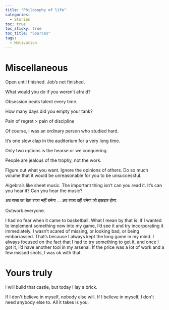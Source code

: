 ```yaml
---
title: "Philosophy of life"
categories:
  - Stories 
toc: true
toc_sticky: true
toc_title: "Sources"
tags:
  - Motivation  
---
```


# Miscellaneous 

Open until finished. Job’s not finished.

What would you do if you weren’t afraid? 

Obsession beats talent every time. 

How many days did you empty your tank? 

Pain of regret > pain of discipline 

Of course, I was an ordinary person who studied hard. 

It’s one slow clap in the auditorium for a very long time. 

Only two options is the hearse or we conquering. 

People are jealous of the trophy, not the work. 

Figure out what you want. Ignore the opinions of others. Do so much volume that it would be unreasonable for you to be unsuccessful. 

Algebra’s like sheet music. The important thing isn’t can you read it. It’s can you hear it? Can you hear the music? 

अब राजा का बेटा राजा नहीं बनेगा ... अब राजा वही बनेगा जो हकदार होगा.

Outwork everyone. 

I had no fear when it came to basketball. What I mean by that is:  if I wanted to implement something new into my game, I’d see it and try incorporating it immediately. I wasn’t scared of missing, or looking bad, or being embarrassed. That’s because I always kept the long game in my mind. I always focused on the fact that I had to try something to get it, and once I got it, I’d have another tool in my arsenal. If the price was a lot of work and a few missed shots, I was ok with that. 

# Yours truly 

I will build that castle, but today I lay a brick. 

If I don't believe in myself, nobody else will. If I believe in myself, I don't need anybody else to. All it takes is you. 




   

   